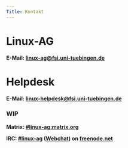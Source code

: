 ```yaml
---
Title: Kontakt
---
```


# Linux-AG

**E-Mail: <linux-ag@fsi.uni-tuebingen.de>**

# Helpdesk

**E-Mail: <linux-helpdesk@fsi.uni-tuebingen.de>**

### WIP

**Matrix: [#linux-ag:matrix.org](https://riot.im/app/#/room/#linux-ag:matrix.org)**

**IRC: [#linux-ag](irc://irc.freenode.net/#linux-ag) ([Webchat](http://webchat.freenode.net/?randomnick=1&channels=%23linux-ag&prompt=1)) on [freenode.net](https://freenode.net/)**
